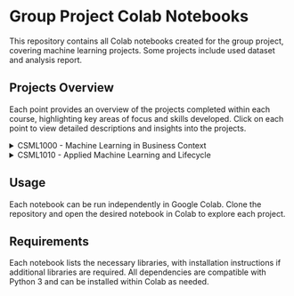 # Group Project Colab Notebooks

This repository contains all Colab notebooks created for the group project, covering machine learning projects. Some projects include used dataset and analysis report.

## Projects Overview

Each point provides an overview of the projects completed within each course, highlighting key areas of focus and skills developed. Click on each point to view detailed descriptions and insights into the projects.

<details>
  <summary>CSML1000 - Machine Learning in Business Context</summary>
  
   ### 1. **Diabetes Prediction**
   - **Objective:** Predict whether a person has diabetes based on various health metrics and attributes.
   - **Dataset:** Uses a medical dataset with features such as age, blood pressure, glucose levels, BMI, and others.
   - **Techniques:** Data preprocessing, feature engineering, and classification algorithms (e.g., logistic regression, decision trees, and random forest).
   - **Outcome:** A predictive model that helps assess the risk of diabetes.

   ### 2. **Product Recommendation System**
   - **Objective:** Develop a recommendation system to suggest relevant products to users based on their past interactions.
   - **Dataset:** User-product interactions, potentially including user ratings, browsing history, or purchase records.
   - **Techniques:** Collaborative filtering, content-based filtering, and hybrid approaches for personalized recommendations.
   - **Outcome:** A system capable of suggesting products that align with the user’s preferences.

   ### 3. **Twitter Sentiment Analysis**
   - **Objective:** Analyze the sentiment of tweets to classify them as positive, negative, or neutral.
   - **Dataset:** Collection of tweets with labeled sentiments.
   - **Techniques:** Text preprocessing, natural language processing (NLP), and sentiment classification using machine learning algorithms like Naive Bayes or deep learning models.
   - **Outcome:** A model that interprets and classifies the sentiments of tweets, which can be used for social media monitoring or brand analysis.
</details>

<details>
  <summary>CSML1010 - Applied Machine Learning and Lifecycle</summary>
  
   ### 1. **Text Classification Analysis**
   - **Objective**: To apply feature engineering on text data to transform it into structured features for similarity and clustering analysis.
   - **Dataset**: A small collection of text documents covering various topics designed to test the effectiveness of different text representation techniques.
   - **Techniques**: Text cleaning, feature extraction (Bag-of-Words, N-grams, TF-IDF, topic modeling), similarity measurement, and hierarchical clustering with dendrograms.
   - **Outcome**: Structured text features and a dendrogram visualization that reveals document similarities and clusters.
</details>

## Usage

Each notebook can be run independently in Google Colab. Clone the repository and open the desired notebook in Colab to explore each project.

## Requirements

Each notebook lists the necessary libraries, with installation instructions if additional libraries are required. All dependencies are compatible with Python 3 and can be installed within Colab as needed.
